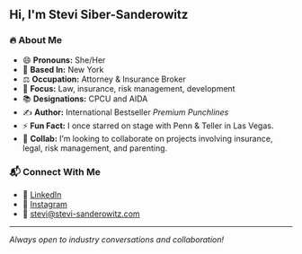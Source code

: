 ## Hi, I'm Stevi Siber-Sanderowitz

### 🔥 About Me
- 😄 **Pronouns:** She/Her
- 📍 **Based In:** New York
- ⚖️ **Occupation:** Attorney & Insurance Broker
- 🎯 **Focus:** Law, insurance, risk management, development
- 📚 **Designations:** CPCU and AIDA
- ✍️ **Author:** International Bestseller *Premium Punchlines*
- ⚡ **Fun Fact:** I once starred on stage with Penn & Teller in Las Vegas. 
- 👯 **Collab:** I’m looking to collaborate on projects involving insurance, legal, risk management, and parenting.


### 📬 Connect With Me
- 🔗 [LinkedIn](https://www.linkedin.com/in/sanderowitz)
- 📸 [Instagram](https://www.instagram.com/therealstevi)
- 📩 stevi@stevi-sanderowitz.com

---
*Always open to industry conversations and collaboration!* 
